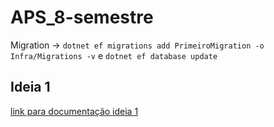 # APS_8-semestre
Migration ->  `dotnet ef migrations add PrimeiroMigration -o Infra/Migrations -v` e `dotnet ef database update`

## Ideia 1
[link para documentação ideia 1](ideia1.md)
